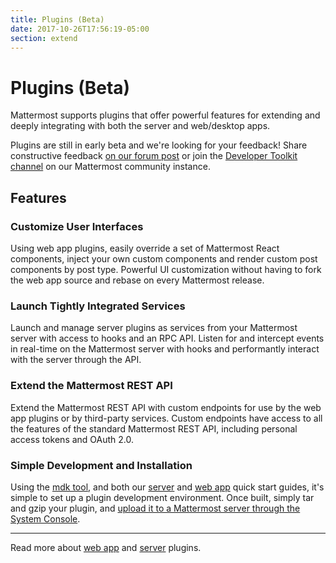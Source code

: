 ```yaml
---
title: Plugins (Beta)
date: 2017-10-26T17:56:19-05:00
section: extend
---
```


# Plugins (Beta)

Mattermost supports plugins that offer powerful features for extending and deeply integrating with both the server and web/desktop apps.

Plugins are still in early beta and we're looking for your feedback! Share constructive feedback [on our forum post](https://forum.mattermost.org/t/mattermost-plugins-in-beta/4123) or join the [Developer Toolkit channel](https://pre-release.mattermost.com/core/channels/developer-toolkit) on our Mattermost community instance.

## Features

### Customize User Interfaces
Using web app plugins, easily override a set of Mattermost React components, inject your own custom components and render custom post components by post type. Powerful UI customization without having to fork the web app source and rebase on every Mattermost release.

### Launch Tightly Integrated Services
Launch and manage server plugins as services from your Mattermost server with access to hooks and an RPC API. Listen for and intercept events in real-time on the Mattermost server with hooks and performantly interact with the server through the API.

### Extend the Mattermost REST API
Extend the Mattermost REST API with custom endpoints for use by the web app plugins or by third-party services. Custom endpoints have access to all the features of the standard Mattermost REST API, including personal access tokens and OAuth 2.0.

### Simple Development and Installation
Using the [mdk tool](https://www.npmjs.com/package/mdk), and both our [server](/extend/plugins/server/hello-world) and [web app](/extend/plugins/webapp/hello-world) quick start guides, it's simple to set up a plugin development environment. Once built, simply tar and gzip your plugin, and [upload it to a Mattermost server through the System Console](https://about.mattermost.com/default-plugin-uploads).

----
Read more about [web app](/extend/plugins/webapp/) and [server](/extend/plugins/server/) plugins.
